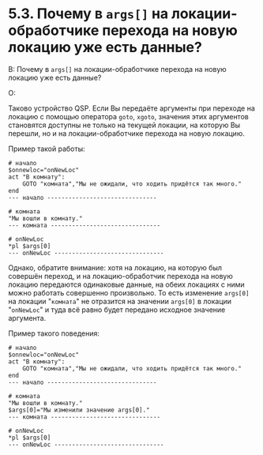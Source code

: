 # 5.3. Почему в `args[]` на локации-обработчике перехода на новую локацию уже есть данные?
<!-- [:faq_05_03] -->
В: Почему в `args[]` на локации-обработчике перехода на новую локацию уже есть данные?

О:

Таково устройство QSP. Если Вы передаёте аргументы при переходе на локацию с помощью оператора `goto`, `xgoto`, значения этих аргументов становятся доступны не только на текущей локации, на которую Вы перешли, но и на локации-обработчике перехода на новую локацию.

Пример такой работы:
```qsp
# начало
$onnewloc="onNewLoc"
act "В комнату":
	GOTO "комната","Мы не ожидали, что ходить придётся так много."
end
--- начало -------------------------------

# комната
"Мы вошли в комнату."
--- комната -------------------------------

# onNewLoc
*pl $args[0]
--- onNewLoc -------------------------------
```
Однако, обратите внимание: хотя на локацию, на которую был совершён переход, и на локацию-обработчик перехода на новую локацию передаются одинаковые данные, на обеих локациях с ними можно работать совершенно произвольно. То есть изменение `args[0]` на локации "`комната`" не отразится на значении `args[0]` в локации "`onNewLoc`" и туда всё равно будет передано исходное значение аргумента.

Пример такого поведения:
```qsp
# начало
$onnewloc="onNewLoc"
act "В комнату":
	GOTO "комната","Мы не ожидали, что ходить придётся так много."
end
--- начало -------------------------------

# комната
"Мы вошли в комнату."
$args[0]="Мы изменили значение args[0]."
--- комната -------------------------------

# onNewLoc
*pl $args[0]
--- onNewLoc -------------------------------
```
